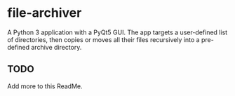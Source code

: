 # file-archiver
A Python 3 application with a PyQt5 GUI. The app targets a user-defined list of directories, then copies or moves all their files recursively into a pre-defined archive directory.

## TODO
Add more to this ReadMe.
